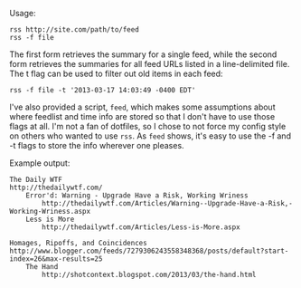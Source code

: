 Usage:

	rss http://site.com/path/to/feed
	rss -f file

The first form retrieves the summary for a single feed,
while the second form retrieves the summaries for all feed URLs listed in a line-delimited file.
The t flag can be used to filter out old items in each feed:

	rss -f file -t '2013-03-17 14:03:49 -0400 EDT'

I've also provided a script, `feed`, which makes some assumptions about where feedlist and time
info are stored so that I don't have to use those flags at all. I'm not a fan of dotfiles, so I chose
to not force my config style on others who wanted to use `rss`. As `feed` shows, it's easy to use
the -f and -t flags to store the info wherever one pleases.

Example output:

	The Daily WTF
	http://thedailywtf.com/
		Error'd: Warning - Upgrade Have a Risk, Working Wriness
			http://thedailywtf.com/Articles/Warning--Upgrade-Have-a-Risk,-Working-Wriness.aspx
		Less is More
			http://thedailywtf.com/Articles/Less-is-More.aspx

	Homages, Ripoffs, and Coincidences
	http://www.blogger.com/feeds/7279306243558348368/posts/default?start-index=26&max-results=25
		The Hand
			http://shotcontext.blogspot.com/2013/03/the-hand.html
